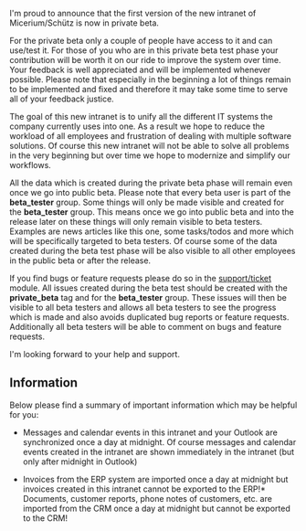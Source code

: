 I'm proud to announce that the first version of the new intranet of Micerium/Schütz is now in private beta.

For the private beta only a couple of people have access to it and can use/test it. For those of you who are in this private beta test phase your contribution will be worth it on our ride to improve the system over time. Your feedback is well appreciated and will be implemented whenever possible. Please note that especially in the beginning a lot of things remain to be implemented and fixed and therefore it may take some time to serve all of your feedback justice.

The goal of this new intranet is to unify all the different IT systems the company currently uses into one. As a result we hope to reduce the workload of all employees and frustration of dealing with multiple software solutions. Of course this new intranet will not be able to solve all problems in the very beginning but over time we hope to modernize and simplify our workflows.

All the data which is created during the private beta phase will remain even once we go into public beta. Please note that every beta user is part of the **beta_tester** group. Some things will only be made visible and created for the **beta_tester** group. This means once we go into public beta and into the release later on these things will only remain visible to beta testers. Examples are news articles like this one, some tasks/todos and more which will be specifically targeted to beta testers. Of course some of the data created during the beta test phase will be also visible to all other employees in the public beta or after the release.

If you find bugs or feature requests please do so in the [support/ticket](support/list) module. All issues created during the beta test should be created with the **private_beta** tag and for the **beta_tester** group. These issues will then be visible to all beta testers and allows all beta testers to see the progress which is made and also avoids duplicated bug reports or feature requests. Additionally all beta testers will be able to comment on bugs and feature requests.

I'm looking forward to your help and support.

## Information

Below please find a summary of important information which may be helpful for you:

* Messages and calendar events in this intranet and your Outlook are synchronized once a day at midnight. Of course messages and calendar events created in the intranet are shown immediately in the intranet (but only after midnight in Outlook)

* Invoices from the ERP system are imported once a day at midnight but invoices created in this intranet cannot be exported to the ERP!* Documents, customer reports, phone notes of customers, etc. are imported from the CRM once a day at midnight but cannot be exported to the CRM!